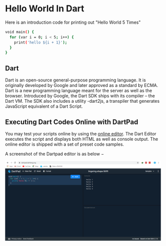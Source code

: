 # Hello World In Dart

Here is an introduction code for printing out "Hello World 5 Times"

```bash
void main() {
  for (var i = 0; i < 5; i++) {
    print('hello ${i + 1}');
  }
}
```

## Dart

Dart is an open-source general-purpose programming language. It is originally developed by Google and later approved as a standard by ECMA. Dart is a new programming language meant for the server as well as the browser. Introduced by Google, the Dart SDK ships with its compiler – the Dart VM. The SDK also includes a utility -dart2js, a transpiler that generates JavaScript equivalent of a Dart Script.

## Executing Dart Codes Online with DartPad

You may test your scripts online by using the [online editor](https://dartpad.dartlang.org/). The Dart Editor executes the script and displays both HTML as well as console output. The online editor is shipped with a set of preset code samples.

A screenshot of the Dartpad editor is as below −

![DartPad](test/README_images/hello_world.png)